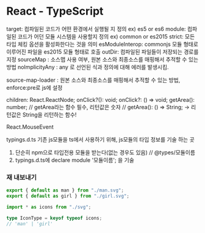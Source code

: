 # React - TypeScript

target: 컴파일된 코드가 어떤 환경에서 실행될 지 정의 ex) es5 or es6
module: 컴파일된 코드가 어던 모듈 시스템을 사용할지 정의 ex) common or es2015
strict: 모든 타입 체킹 옵션을 활성화한다는 것을 의미
esModuleInterop: commonjs 모듈 형태로 이루어진 파일을 es2015 모듈 형태로 호출
outDir: 컴파일된 파일들이 저장되는 경로를 지정
sourceMap : 소스맵 사용 여부, 원본 소스와 최종소스를 매핑해서 추적할 수 있는 방법
noImplicityAny : any 로 선언된 식과 정의에 대해 에러를 발생시킴.

source-map-loader : 원본 소스와 최종소스를 매핑해서 추적할 수 있는 방법, enforce:pre로 js에 설정

children: React.ReactNode;
onClick?(): void;
onClick?: () => void;
getArea(): number; // getArea라는 함수 필수, 리턴값은 숫자
// getArea(): () => String; -> 리턴값은 String을 리턴하는 함수!

React.MouseEvent<HTMLButtonElement>

typings.d.ts
기존 js모듈을 ts에서 사용하기 위해, js모듈의 타입 정보를 기술 하는 곳

1. 단순히 npm으로 타입전용 모듈을 받는다(없는 경우도 있음) // @types/모듈이름
2. typings.d.ts에 declare module '모듈이름'; 을 기술

### 재 내보내기

```ts
export { default as man } from "./man.svg";
export { default as girl } from "./girl.svg";
```

```ts
import * as icons from "./svg";

type IconType = keyof typeof icons;
// 'man' | 'girl'
```
